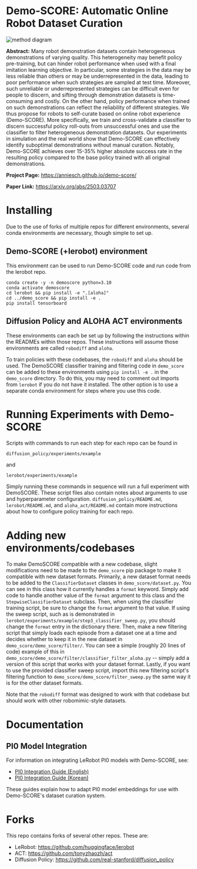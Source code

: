# Demo-SCORE: Automatic Online Robot Dataset Curation

![method diagram](./media/method.png)

**Abstract:** Many robot demonstration datasets contain heterogeneous demonstrations of varying quality. This heterogeneity may benefit policy pre-training, but can hinder robot performance when used with a final imitation learning objective. In particular, some strategies in the data may be less reliable than others or may be underrepresented in the data, leading to poor performance when such strategies are sampled at test time. Moreover, such unreliable or underrepresented strategies can be difficult even for people to discern, and sifting through demonstration datasets is time-consuming and costly. On the other hand, policy performance when trained on such demonstrations can reflect the reliability of different strategies. We thus propose for robots to self-curate based on online robot experience (Demo-SCORE). More specifically, we train and cross-validate a classifier to discern successful policy roll-outs from unsuccessful ones and use the classifier to filter heterogeneous demonstration datasets. Our experiments in simulation and the real world show that Demo-SCORE can effectively identify suboptimal demonstrations without manual curation. Notably, Demo-SCORE achieves over 15-35% higher absolute success rate in the resulting policy compared to the base policy trained with all original demonstrations.

**Project Page:** https://anniesch.github.io/demo-score/

**Paper Link:** https://arxiv.org/abs/2503.03707

# Installing

Due to the use of forks of multiple repos for different environments, several conda environments are necessary, though simple to set up.

## Demo-SCORE (+lerobot) environment

This environment can be used to run Demo-SCORE code and run code from the lerobot repo.
```
conda create -y -n demoscore python=3.10
conda activate demoscore
cd lerobot && pip install -e ".[aloha]"
cd ../demo_score && pip install -e .
pip install tensorboard
```

## Diffusion Policy and ALOHA ACT environments
These environments can each be set up by following the instructions within the READMEs within those repos. These instructions will assume those environments are called `robodiff` and `aloha`.

To train policies with these codebases, the `robodiff` and `aloha` should be used. The DemoSCORE classifier training and filtering code in `demo_score` can be added to these environments using `pip install -e .` in the `demo_score` directory. To do this, you may need to comment out imports from `lerobot` if you do not have it installed. The other option is to use a separate conda environment for steps where you use this code.


# Running Experiments with Demo-SCORE
 
Scripts with commands to run each step for each repo can be found in
```
diffusion_policy/experiments/example
``` 
and 
```
lerobot/experiments/example
```
Simply running these commands in sequence will run a full experiment with DemoSCORE. These script files also contain notes about arguments to use and hyperparameter configuration. `diffusion_policy/README.md`, `lerobot/README.md`, and `aloha_act/README.md` contain more instructions about how to configure policy training for each repo.


# Adding new environments/codebases

To make DemoSCORE compatible with a new codebase, slight modifications need to be made to the `demo_score` pip package to make it compatible with new dataset formats. Primarily, a new dataset format needs to be added to the `ClassifierDataset` classes in `demo_score/dataset.py`. You can see in this class how it currently handles a `format` keyword. Simply add code to handle another value of the `format` argument to this class and the `StepwiseClassifierDataset` subclass. Then, when using the classifier training script, be sure to change the `format` argument to that value. If using the sweep script, such as is demonstrated in `lerobot/experiments/example/step3_classifier_sweep.py`, you should change the `format` entry in the dictionary there. Then, make a new filtering script that simply loads each episode from a dataset one at a time and decides whether to keep it in the new dataset in `demo_score/demo_score/filter/`. You can see a simple (roughly 20 lines of code) example of this in `demo_score/demo_score/filter/classifier_filter_aloha.py` -- simply add a version of this script that works with your dataset format. Lastly, if you want to use the provided classifier sweep script, import this new filtering script's filtering function to `demo_score/demo_score/filter_sweep.py` the same way it is for the other dataset formats.

Note that the `robodiff` format was designed to work with that codebase but should work with other robomimic-style datasets.

# Documentation

## PI0 Model Integration

For information on integrating LeRobot PI0 models with Demo-SCORE, see:
- [PI0 Integration Guide (English)](./docs/pi0_integration_guide.md)
- [PI0 Integration Guide (Korean)](./docs/pi0_integration_guide_ko.md)

These guides explain how to adapt PI0 model embeddings for use with Demo-SCORE's dataset curation system.

# Forks

This repo contains forks of several other repos. These are:
- LeRobot: https://github.com/huggingface/lerobot
- ACT: https://github.com/tonyzhaozh/act
- Diffusion Policy: https://github.com/real-stanford/diffusion_policy
